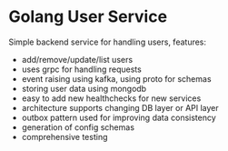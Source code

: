 # Golang User Service
Simple backend service for handling users, features:
- add/remove/update/list users
- uses grpc for handling requests
- event raising using kafka, using proto for schemas
- storing user data using mongodb
- easy to add new healthchecks for new services
- architecture supports changing DB layer or API layer
- outbox pattern used for improving data consistency
- generation of config schemas
- comprehensive testing

